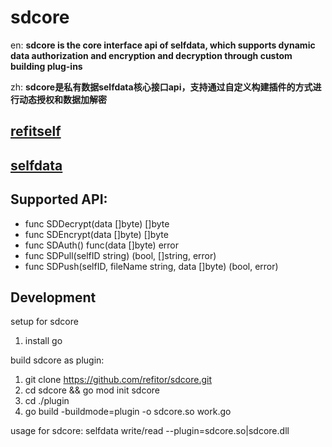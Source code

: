 # sdcore

en: **sdcore is the core interface api of selfdata, which supports dynamic data authorization and encryption and decryption through custom building plug-ins**

zh: **sdcore是私有数据selfdata核心接口api，支持通过自定义构建插件的方式进行动态授权和数据加解密**

## [refitself][1]

## [selfdata][2]

## Supported API:

- func SDDecrypt(data []byte) []byte
- func SDEncrypt(data []byte) []byte
- func SDAuth() func(data []byte) error
- func SDPull(selfID string) (bool, []string, error)
- func SDPush(selfID, fileName string, data []byte) (bool, error)

## Development

setup for sdcore
1. install go

build sdcore as plugin:
1. git clone https://github.com/refitor/sdcore.git
2. cd sdcore && go mod init sdcore
4. cd ./plugin
4. go build -buildmode=plugin -o sdcore.so work.go

usage for sdcore:
selfdata write/read --plugin=sdcore.so|sdcore.dll

[1]: https://www.refitself.cn
[2]: https://download.refitself.cn/#files%2Fselfdata
